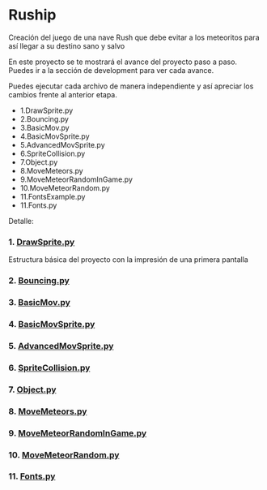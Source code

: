 # Ruship
Creación del juego de una nave Rush que debe evitar a los meteoritos para así llegar a su destino sano y salvo

En este proyecto se te mostrará el avance del proyecto paso a paso. Puedes ir a la sección de development para ver cada avance.

Puedes ejecutar cada archivo de manera independiente y así apreciar los cambios frente al anterior etapa.

* 1.DrawSprite.py
* 2.Bouncing.py
* 3.BasicMov.py
* 4.BasicMovSprite.py
* 5.AdvancedMovSprite.py
* 6.SpriteCollision.py
* 7.Object.py
* 8.MoveMeteors.py
* 9.MoveMeteorRandomInGame.py
* 10.MoveMeteorRandom.py
* 11.FontsExample.py
* 11.Fonts.py


Detalle:
### 1. [DrawSprite.py](https://github.com/datevid/ruship/blob/main/development/1.DrawSprite.py)
Estructura básica del proyecto con la impresión de una primera pantalla
### 2. [Bouncing.py](https://github.com/datevid/ruship/blob/main/development/2.Bouncing.py)

### 3. [BasicMov.py](https://github.com/datevid/ruship/blob/main/development/3.DrawSprite.py)
### 4. [BasicMovSprite.py](https://github.com/datevid/ruship/blob/main/development/4.BasicMovSprite.py)
### 5. [AdvancedMovSprite.py](https://github.com/datevid/ruship/blob/main/development/5.AdvancedMovSprite.py)
### 6. [SpriteCollision.py](https://github.com/datevid/ruship/blob/main/development/6.SpriteCollision.py)
### 7. [Object.py](https://github.com/datevid/ruship/blob/main/development/7.Object.py)
### 8. [MoveMeteors.py](https://github.com/datevid/ruship/blob/main/development/8.MoveMeteors.py)
### 9. [MoveMeteorRandomInGame.py](https://github.com/datevid/ruship/blob/main/development/9.MoveMeteorRandomInGame.py)
### 10. [MoveMeteorRandom.py](https://github.com/datevid/ruship/blob/main/development/10.MoveMeteorRandom.py)
### 11. [Fonts.py](https://github.com/datevid/ruship/blob/main/development/11.Fonts.py)

